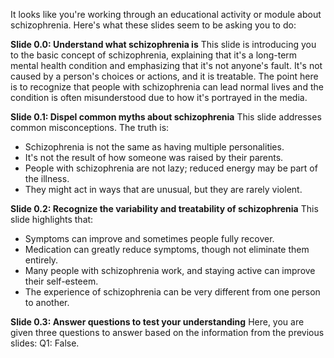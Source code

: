 It looks like you're working through an educational activity or module about schizophrenia. Here's what these slides seem to be asking you to do:

**Slide 0.0: Understand what schizophrenia is**
This slide is introducing you to the basic concept of schizophrenia, explaining that it's a long-term mental health condition and emphasizing that it's not anyone's fault. It's not caused by a person's choices or actions, and it is treatable. The point here is to recognize that people with schizophrenia can lead normal lives and the condition is often misunderstood due to how it's portrayed in the media.

**Slide 0.1: Dispel common myths about schizophrenia**
This slide addresses common misconceptions. The truth is:
- Schizophrenia is not the same as having multiple personalities.
- It's not the result of how someone was raised by their parents.
- People with schizophrenia are not lazy; reduced energy may be part of the illness.
- They might act in ways that are unusual, but they are rarely violent.

**Slide 0.2: Recognize the variability and treatability of schizophrenia**
This slide highlights that:
- Symptoms can improve and sometimes people fully recover.
- Medication can greatly reduce symptoms, though not eliminate them entirely.
- Many people with schizophrenia work, and staying active can improve their self-esteem.
- The experience of schizophrenia can be very different from one person to another.

**Slide 0.3: Answer questions to test your understanding**
Here, you are given three questions to answer based on the information from the previous slides:
Q1: False.